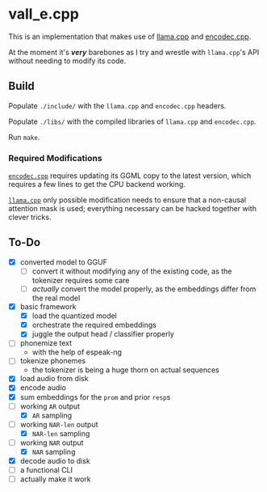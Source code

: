 # vall_e.cpp

This is an implementation that makes use of [llama.cpp](https://github.com/ggerganov/llama.cpp/) and [encodec.cpp](https://github.com/PABannier/encodec.cpp).

At the moment it's ***very*** barebones as I try and wrestle with `llama.cpp`'s API without needing to modify its code.

## Build

Populate `./include/` with the `llama.cpp` and `encodec.cpp` headers.

Populate `./libs/` with the compiled libraries of `llama.cpp` and `encodec.cpp`.

Run `make`.

### Required Modifications

[`encodec.cpp`](https://github.com/e-c-k-e-r/encodec.cpp) requires updating its GGML copy to the latest version, which requires a few lines to get the CPU backend working.

[`llama.cpp`](https://github.com/e-c-k-e-r/llama.cpp) only possible modification needs to ensure that a non-causal attention mask is used; everything necessary can be hacked together with clever tricks.

## To-Do

* [x] converted model to GGUF
	* [ ] convert it without modifying any of the existing code, as the tokenizer requires some care
	* [ ] *actually* convert the model properly, as the embeddings differ from the real model
* [x] basic framework
	* [x] load the quantized model
	* [x] orchestrate the required embeddings
	* [x] juggle the output head / classifier properly
* [ ] phonemize text
	* with the help of espeak-ng
* [ ] tokenize phonemes
	* the tokenizer is being a huge thorn on actual sequences
* [x] load audio from disk
* [x] encode audio
* [x] sum embeddings for the `prom` and prior `resp`s
* [ ] working `AR` output
	* [x] `AR` sampling
* [ ] working `NAR-len` output
	* [x] `NAR-len` sampling
* [ ] working `NAR` output
	* [x] `NAR` sampling
* [x] decode audio to disk
* [ ] a functional CLI
* [ ] actually make it work
